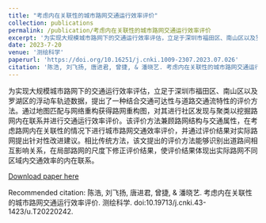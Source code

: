 ```yaml
---
title: "考虑内在关联性的城市路网交通运行效率评价"
collection: publications
permalink: /publication/考虑内在关联性的城市路网交通运行效率评价
excerpt: '为实现大规模城市路网下的交通运行效率评估，立足于深圳市福田区、南山区以及罗湖区的浮动车轨迹数据，提出了一种结合交通可达性与道路交通流特性的评价方法。通过地图匹配与网络重构获得路网重构图，对其进行社区发现与聚类以挖掘路网内在联系并进行交通运行效率评价。该评价方法兼顾路网结构与交通属性，在考虑路网内在关联性的情况下进行城市路网交通效率评价，并通过评价结果对实际路网提出针对性改进建议。相比传统方法，该文提出的评价方法能够识别出道路间相互影响关系，在局部路网的尺度下修正评价结果，使评价结果体现出实际路网不同区域内交通效率的内在联系。'
date: 2023-7-20
venue: '测绘科学'
paperurl: 'https://doi.org/10.16251/j.cnki.1009-2307.2023.07.026'
citation: '陈浩, 刘飞扬, 唐进君, 曾捷, & 潘晓艺. 考虑内在关联性的城市路网交通运行效率评价. 测绘科学. doi:10.19713/j.cnki.43-1423/u.T20220242.'
---
```

为实现大规模城市路网下的交通运行效率评估，立足于深圳市福田区、南山区以及罗湖区的浮动车轨迹数据，提出了一种结合交通可达性与道路交通流特性的评价方法。通过地图匹配与网络重构获得路网重构图，对其进行社区发现与聚类以挖掘路网内在联系并进行交通运行效率评价。该评价方法兼顾路网结构与交通属性，在考虑路网内在关联性的情况下进行城市路网交通效率评价，并通过评价结果对实际路网提出针对性改进建议。相比传统方法，该文提出的评价方法能够识别出道路间相互影响关系，在局部路网的尺度下修正评价结果，使评价结果体现出实际路网不同区域内交通效率的内在联系。

[Download paper here](http://SunderlandAJ-1130.github.io/files/考虑内在关联性的城市路网交通运行效率评价_陈浩.pdf)

Recommended citation: 陈浩, 刘飞扬, 唐进君, 曾捷, & 潘晓艺. 考虑内在关联性的城市路网交通运行效率评价. 测绘科学. doi:10.19713/j.cnki.43-1423/u.T20220242.
